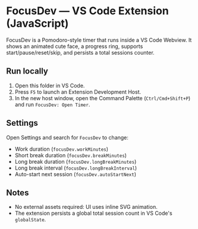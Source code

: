 # FocusDev — VS Code Extension (JavaScript)

FocusDev is a Pomodoro-style timer that runs inside a VS Code Webview. It shows an animated cute face, a progress ring, supports start/pause/reset/skip, and persists a total sessions counter.

## Run locally

1. Open this folder in VS Code.
2. Press `F5` to launch an Extension Development Host.
3. In the new host window, open the Command Palette (`Ctrl/Cmd+Shift+P`) and run `FocusDev: Open Timer`.

## Settings

Open Settings and search for `FocusDev` to change:
- Work duration (`focusDev.workMinutes`)
- Short break duration (`focusDev.breakMinutes`)
- Long break duration (`focusDev.longBreakMinutes`)
- Long break interval (`focusDev.longBreakInterval`)
- Auto-start next session (`focusDev.autoStartNext`)

## Notes

- No external assets required: UI uses inline SVG animation.
- The extension persists a global total session count in VS Code's `globalState`.

